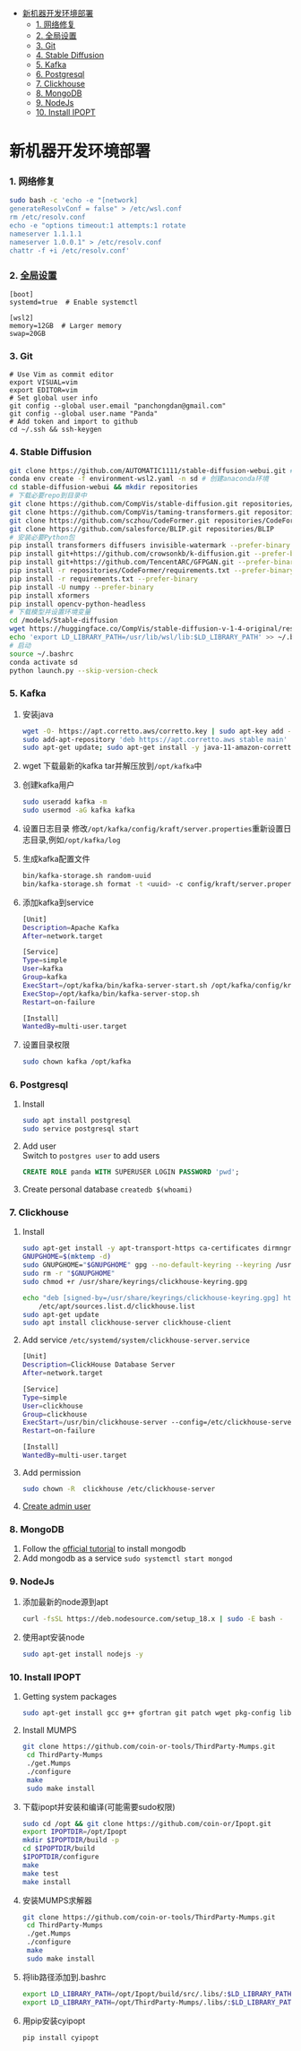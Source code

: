 - [新机器开发环境部署](#新机器开发环境部署)
    - [1. 网络修复](#1-网络修复)
    - [2. 全局设置](#2-全局设置)
    - [3. Git](#3-git)
    - [4. Stable Diffusion](#4-stable-diffusion)
    - [5. Kafka](#5-kafka)
    - [6. Postgresql](#6-postgresql)
    - [7. Clickhouse](#7-clickhouse)
    - [8. MongoDB](#8-mongodb)
    - [9. NodeJs](#9-nodejs)
    - [10. Install IPOPT](#10-install-ipopt)


# 新机器开发环境部署

### 1. 网络修复

```sh
sudo bash -c 'echo -e "[network]
generateResolvConf = false" > /etc/wsl.conf
rm /etc/resolv.conf
echo -e "options timeout:1 attempts:1 rotate
nameserver 1.1.1.1
nameserver 1.0.0.1" > /etc/resolv.conf
chattr -f +i /etc/resolv.conf'
```

### 2. [全局设置](https://learn.microsoft.com/en-us/windows/wsl/wsl-config)

```shell
[boot]
systemd=true  # Enable systemctl

[wsl2]
memory=12GB  # Larger memory
swap=20GB
```

### 3. Git
```shell
# Use Vim as commit editor
export VISUAL=vim
export EDITOR=vim
# Set global user info
git config --global user.email "panchongdan@gmail.com"
git config --global user.name "Panda"
# Add token and import to github
cd ~/.ssh && ssh-keygen
```

### 4. Stable Diffusion
```sh
git clone https://github.com/AUTOMATIC1111/stable-diffusion-webui.git # 下载sd repo
conda env create -f environment-wsl2.yaml -n sd # 创建anaconda环境
cd stable-diffusion-webui && mkdir repositories
# 下载必要repo到目录中
git clone https://github.com/CompVis/stable-diffusion.git repositories/stable-diffusion
git clone https://github.com/CompVis/taming-transformers.git repositories/taming-transformers
git clone https://github.com/sczhou/CodeFormer.git repositories/CodeFormer
git clone https://github.com/salesforce/BLIP.git repositories/BLIP
# 安装必要Python包
pip install transformers diffusers invisible-watermark --prefer-binary
pip install git+https://github.com/crowsonkb/k-diffusion.git --prefer-binary
pip install git+https://github.com/TencentARC/GFPGAN.git --prefer-binary
pip install -r repositories/CodeFormer/requirements.txt --prefer-binary
pip install -r requirements.txt --prefer-binary
pip install -U numpy --prefer-binary
pip install xformers
pip install opencv-python-headless
# 下载模型并设置环境变量
cd /models/Stable-diffusion
wget https://huggingface.co/CompVis/stable-diffusion-v-1-4-original/resolve/main/sd-v1-4.ckpt
echo 'export LD_LIBRARY_PATH=/usr/lib/wsl/lib:$LD_LIBRARY_PATH' >> ~/.bashrc
# 启动
source ~/.bashrc
conda activate sd
python launch.py --skip-version-check
```

### 5. Kafka
1. 安装java
    ```sh
    wget -O- https://apt.corretto.aws/corretto.key | sudo apt-key add - 
    sudo add-apt-repository 'deb https://apt.corretto.aws stable main'
    sudo apt-get update; sudo apt-get install -y java-11-amazon-corretto-jdk
    ```
2. wget 下载最新的kafka tar并解压放到`/opt/kafka`中
3. 创建kafka用户
    ```sh
    sudo useradd kafka -m
    sudo usermod -aG kafka kafka
    ```
4. 设置日志目录
修改`/opt/kafka/config/kraft/server.properties`重新设置日志目录,例如`/opt/kafka/log`
5. 生成kafka配置文件
    ```sh
    bin/kafka-storage.sh random-uuid
    bin/kafka-storage.sh format -t <uuid> -c config/kraft/server.properties
    ```
6. 添加kafka到service
    ```sh
    [Unit]
    Description=Apache Kafka
    After=network.target

    [Service]
    Type=simple
    User=kafka
    Group=kafka
    ExecStart=/opt/kafka/bin/kafka-server-start.sh /opt/kafka/config/kraft/server.properties
    ExecStop=/opt/kafka/bin/kafka-server-stop.sh
    Restart=on-failure

    [Install]
    WantedBy=multi-user.target
    ```

7. 设置目录权限
    ```sh
    sudo chown kafka /opt/kafka
    ```

### 6. Postgresql
1. Install
    ```sh
    sudo apt install postgresql
    sudo service postgresql start
    ```
2. Add user   
Switch to `postgres user` to add users 
    ```sql
    CREATE ROLE panda WITH SUPERUSER LOGIN PASSWORD 'pwd';
    ```
3. Create personal database
`createdb $(whoami)`   


### 7. Clickhouse
1. Install
    ```sh
    sudo apt-get install -y apt-transport-https ca-certificates dirmngr
    GNUPGHOME=$(mktemp -d)
    sudo GNUPGHOME="$GNUPGHOME" gpg --no-default-keyring --keyring /usr/share/keyrings/clickhouse-keyring.gpg --keyserver hkp://keyserver.ubuntu.com:80 --recv-keys 8919F6BD2B48D754
    sudo rm -r "$GNUPGHOME"
    sudo chmod +r /usr/share/keyrings/clickhouse-keyring.gpg

    echo "deb [signed-by=/usr/share/keyrings/clickhouse-keyring.gpg] https://packages.clickhouse.com/deb stable main" | sudo tee \
        /etc/apt/sources.list.d/clickhouse.list
    sudo apt-get update
    sudo apt install clickhouse-server clickhouse-client
    ```
2. Add service `/etc/systemd/system/clickhouse-server.service`
    ```sh
    [Unit]
    Description=ClickHouse Database Server
    After=network.target

    [Service]
    Type=simple
    User=clickhouse
    Group=clickhouse
    ExecStart=/usr/bin/clickhouse-server --config=/etc/clickhouse-server/config.xml
    Restart=on-failure

    [Install]
    WantedBy=multi-user.target
    ```
3. Add permission
    ```sh
    sudo chown -R  clickhouse /etc/clickhouse-server
    ```

4. [Create admin user](https://clickhouse.com/docs/en/operations/access-rights)


### 8. MongoDB

1. Follow the [official tutorial](https://www.mongodb.com/docs/manual/tutorial/install-mongodb-on-ubuntu/) to install mongodb
2. Add mongodb as a service `sudo systemctl start mongod`

### 9. NodeJs
1. 添加最新的node源到apt
    ```sh
    curl -fsSL https://deb.nodesource.com/setup_18.x | sudo -E bash -
    ```
2. 使用apt安装node
   ```sh
   sudo apt-get install nodejs -y
   ```

### 10. Install IPOPT
1. Getting system packages
   ```sh
   sudo apt-get install gcc g++ gfortran git patch wget pkg-config liblapack-dev libmetis-dev
   ```
2. Install MUMPS
   ```sh
   git clone https://github.com/coin-or-tools/ThirdParty-Mumps.git
    cd ThirdParty-Mumps
    ./get.Mumps
    ./configure
    make
    sudo make install
   ```
3. 下载ipopt并安装和编译(可能需要sudo权限)
   ```sh
   sudo cd /opt && git clone https://github.com/coin-or/Ipopt.git
   export IPOPTDIR=/opt/Ipopt
   mkdir $IPOPTDIR/build -p
   cd $IPOPTDIR/build
   $IPOPTDIR/configure
   make
   make test
   make install
   ```
4. 安装MUMPS求解器
   ```sh
   git clone https://github.com/coin-or-tools/ThirdParty-Mumps.git
    cd ThirdParty-Mumps
    ./get.Mumps
    ./configure
    make
    sudo make install
   ```
5. 将lib路径添加到.bashrc
   ```sh
   export LD_LIBRARY_PATH=/opt/Ipopt/build/src/.libs/:$LD_LIBRARY_PATH
   export LD_LIBRARY_PATH=/opt/ThirdParty-Mumps/.libs/:$LD_LIBRARY_PATH
   ``` 
6. 用pip安装cyipopt
   ```sh 
   pip install cyipopt
   ```
